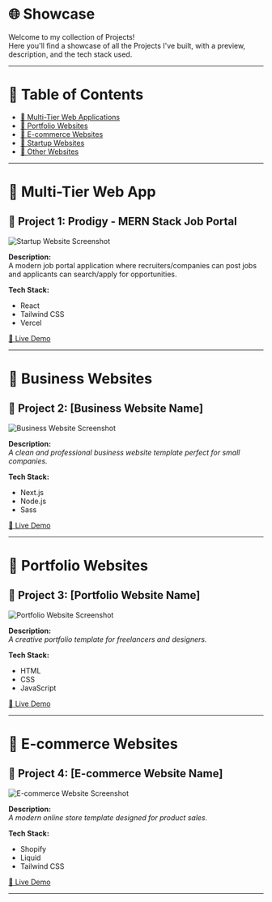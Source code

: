 # 🌐 Showcase

Welcome to my collection of Projects!  
Here you'll find a showcase of all the Projects I've built, with a preview, description, and the tech stack used.

---

# 📑 Table of Contents
- [🚀 Multi-Tier Web Applications](#-multi-tier-web-applications)
- [🏢 Portfolio Websites](#-portfolio-websites)
- [🎨 E-commerce Websites](#-e-commerce-websites)
- [🚀 Startup Websites](#-startup-websites)
- [🧩 Other Websites](#-other-websites)

---


# 🚀 Multi-Tier Web App

## 📸 Project 1: Prodigy - MERN Stack Job Portal

![Startup Website Screenshot](./images/startup1.png)

**Description:**  
A modern job portal application where recruiters/companies can post jobs and applicants can search/apply for opportunities.

**Tech Stack:**  
- React
- Tailwind CSS
- Vercel

[🔗 Live Demo](#) 

---

# 🏢 Business Websites

## 📸 Project 2: [Business Website Name]

![Business Website Screenshot](./images/business1.png)

**Description:**  
_A clean and professional business website template perfect for small companies._

**Tech Stack:**  
- Next.js
- Node.js
- Sass

[🔗 Live Demo](#) 

---

# 🎨 Portfolio Websites

## 📸 Project 3: [Portfolio Website Name]

![Portfolio Website Screenshot](./images/portfolio1.png)

**Description:**  
_A creative portfolio template for freelancers and designers._

**Tech Stack:**  
- HTML
- CSS
- JavaScript

[🔗 Live Demo](#) 

---

# 🛒 E-commerce Websites

## 📸 Project 4: [E-commerce Website Name]

![E-commerce Website Screenshot](./images/ecommerce1.png)

**Description:**  
_A modern online store template designed for product sales._

**Tech Stack:**  
- Shopify
- Liquid
- Tailwind CSS

[🔗 Live Demo](#) 

---
